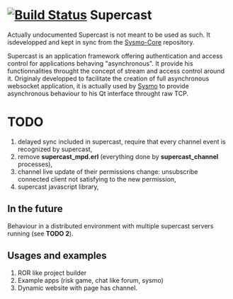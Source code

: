 [![Build Status](https://travis-ci.org/sysmo-nms/supercast.svg)](https://travis-ci.org/sysmo-nms/supercast)
Supercast
=========

Actually undocumented Supercast is not meant to be used as such. It isdevelopped and kept in sync from the [Sysmo-Core] repository.

Supercast is an application framework offering authentication and access control for applications behaving "asynchronous". It provide his functionnalities throught the concept of stream and access control around it. Originaly developped to facilitate the creation of full asynchronous websocket application, it is actually used by [Sysmo] to provide asynchronous behaviour to his Qt interface throught raw TCP.

TODO
====
1. delayed sync included in supercast, require that every channel event is
recognized by supercast,
2. remove **supercast_mpd.erl** (everything done by **supercast_channel** processes),
3. channel live update of their permissions change: unsubscribe connected client not satisfying to the new permission,
4. supercast javascript library,


In the future
-------------
Behaviour in a distributed environment with multiple supercast servers
running (see **TODO 2**).

Usages and examples
------------------
1. ROR like project builder
2. Example apps (risk game, chat like forum, sysmo)
3. Dynamic website with page has channel.

[Sysmo-Core]: https://github.com/sysmo-nms/sysmo-core
[Sysmo]: http://www.sysmo.io/
[QtSupercast]: https://github.com/sysmo-nms/sysmo-operator/tree/master/networkTODO

